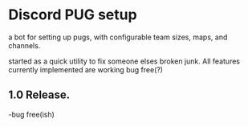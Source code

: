 # Discord PUG setup
a bot for setting up pugs, with configurable team sizes, maps, and channels.

started as a quick utility to fix someone elses broken junk. All features currently implemented are working bug free(?)

1.0 Release.
- 
-bug free(ish)
